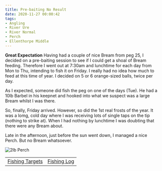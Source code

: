 ```yaml
---
title: Pre-baiting No Result
date: 2020-11-27 00:00:42
tags:
- Angling
- River Ure
- River Normal
- Perch
- Ellenthorpe Middle
---
```

**Great Expectation**
Having had a couple of nice Bream from peg 25, I decided on a pre-baiting session to see if I could get a shoal of Bream feeding. Therefore I went out at 7:30am and lunchtime for each day from Mon to Thu, intending to fish it on Friday. I really had no idea how much to feed at this time of year. I decided on 5 or 6 orange-sized balls, twice per day.

As I expected, someone did fish the peg on one of the days (Tue). He had a 10lb Barbel in his keepnet and hooked into what we suspect was a large Bream whilst I was there.

So, finally, Friday arrived. However, so did the 1st real frosts of the year. It was a lomg, cold day where I was receiving lots of single taps on the tip (nothing to strike at). When I had nothing by lunchtime I was doubting that there were any Bream about.

Late in the afternoon, just before the sun went down, I managed a nice Perch. But no Bream whatsoever.

![2lb Perch](/images/2020-11-27/2lbPerch.jpg)

|||
|---------|------|
|<a href="/2020/07/20200726-Fishing-Targets/">Fishing Targets</a>|<a href="/2020/08/20200816-FishingLog/">Fishing Log</a>|
